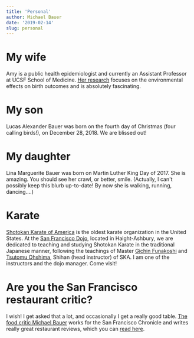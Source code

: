 ```yaml
---
title: 'Personal'
author: Michael Bauer
date: '2019-02-14'
slug: personal
---
```


# My wife

Amy is a public health epidemiologist and currently an Assistant Professor at
UCSF School of Medicine. [Her
research](http://profiles.ucsf.edu/amy.padula) focuses on the environmental
effects on birth outcomes and is absolutely fascinating.

# My son

Lucas Alexander Bauer was born on the fourth day of Christmas (four calling
birds!), on December 28, 2018. We are blissed out!

# My daughter

Lina Marguerite Bauer was born on Martin Luther King Day of 2017. She is
amazing. You should see her crawl, or better, smile. (Actually, I can't possibly
keep this blurb up-to-date! By now she is walking, running, dancing....)

# Karate

[Shotokan Karate of America](http://ska.org/) is the oldest karate organization
in the United States. At the [San Francisco Dojo](http://sf.ska.org/), located
in Haight-Ashbury, we are dedicated to teaching and studying Shotokan Karate in
the traditional Japanese manner, following the teachings of Master [Gichin
Funakoshi](http://ska.org/about/master-funakoshi/) and [Tsutomu
Ohshima](http://ska.org/about/tsutomu-ohshima/), Shihan (head instructor) of
SKA. I am one of the instructors and the dojo manager. Come visit!

# Are you the San Francisco restaurant critic?

I wish! I get asked that a lot, and occasionally I get a
really good table. [The food critic Michael
Bauer](http://www.sfchronicle.com/author/michael-bauer/) works for the San
Francisco Chronicle and writes really great restaurant reviews, which you can
[read here](http://m.sfgate.com/author/michael-bauer/).
